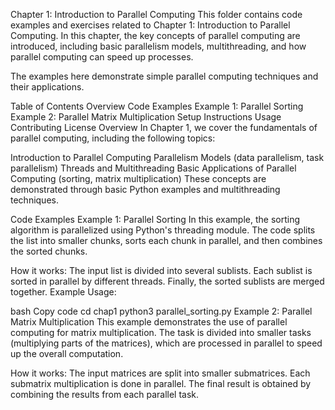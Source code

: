 Chapter 1: Introduction to Parallel Computing
This folder contains code examples and exercises related to Chapter 1: Introduction to Parallel Computing. In this chapter, the key concepts of parallel computing are introduced, including basic parallelism models, multithreading, and how parallel computing can speed up processes.

The examples here demonstrate simple parallel computing techniques and their applications.

Table of Contents
Overview
Code Examples
Example 1: Parallel Sorting
Example 2: Parallel Matrix Multiplication
Setup Instructions
Usage
Contributing
License
Overview
In Chapter 1, we cover the fundamentals of parallel computing, including the following topics:

Introduction to Parallel Computing
Parallelism Models (data parallelism, task parallelism)
Threads and Multithreading
Basic Applications of Parallel Computing (sorting, matrix multiplication)
These concepts are demonstrated through basic Python examples and multithreading techniques.

Code Examples
Example 1: Parallel Sorting
In this example, the sorting algorithm is parallelized using Python's threading module. The code splits the list into smaller chunks, sorts each chunk in parallel, and then combines the sorted chunks.

How it works:
The input list is divided into several sublists.
Each sublist is sorted in parallel by different threads.
Finally, the sorted sublists are merged together.
Example Usage:

bash
Copy code
cd chap1
python3 parallel_sorting.py
Example 2: Parallel Matrix Multiplication
This example demonstrates the use of parallel computing for matrix multiplication. The task is divided into smaller tasks (multiplying parts of the matrices), which are processed in parallel to speed up the overall computation.

How it works:
The input matrices are split into smaller submatrices.
Each submatrix multiplication is done in parallel.
The final result is obtained by combining the results from each parallel task.
